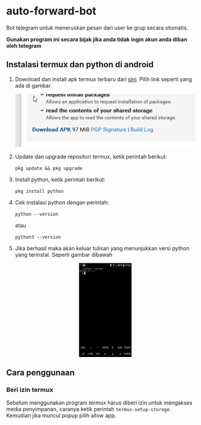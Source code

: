 # auto-forward-bot
Bot telegram untuk meneruskan pesan dari user ke grup secara otomatis.

**Gunakan program ini secara bijak jika anda tidak ingin akun anda diban oleh telegram**

## Instalasi termux dan python di android
1. Download dan install apk termux terbaru dari [sini](https://f-droid.org/en/packages/com.termux/). Pilih link seperti yang ada di gambar


    ![image1](images/img1.png)


2. Update dan upgrade repositori termux, ketik perintah berikut:

    ```
    pkg update && pkg upgrade
    ```
3. Install python, ketik perintah berikut:
    ```
    pkg install python
    ```
4. Cek instalasi python dengan perintah:
    ```
    python --version
    ```
    atau
    ```
    python3 --version
    ```
5. Jika berhasil maka akan keluar tulisan yang menunjukkan versi python yang terinstal. Seperti gambar dibawah

    <img src="images/img2.png" height="250" style="display: block; margin: auto auto;"/>

## Cara penggunaan
### Beri izin termux
Sebelum menggunakan program termux harus diberi izin untuk mengakses media penyimpanan, caranya ketik perintah `termux-setup-storage`. Kemudian jika muncul popup pilih allow app.
